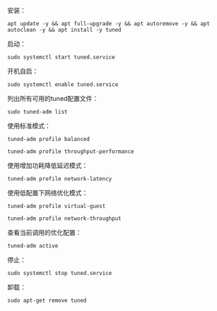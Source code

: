 安装：
```
apt update -y && apt full-upgrade -y && apt autoremove -y && apt autoclean -y && apt install -y tuned
```

启动：
```
sudo systemctl start tuned.service
```

开机自启：
```
sudo systemctl enable tuned.service
```

列出所有可用的tuned配置文件：
```
sudo tuned-adm list
```

使用标准模式：
```
tuned-adm profile balanced
```
```
tuned-adm profile throughput-performance
```

使用增加功耗降低延迟模式：

```
tuned-adm profile network-latency

```

使用低配置下网络优化模式：
```
tuned-adm profile virtual-guest
```
```
tuned-adm profile network-throughput
```

查看当前调用的优化配置：
```
tuned-adm active
```

停止：
```
sudo systemctl stop tuned.service
```

卸载：
```
sudo apt-get remove tuned
